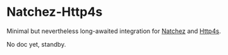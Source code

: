 # Natchez-Http4s

Minimal but nevertheless long-awaited integration for [Natchez](https://github.com/tpolecat/natchez) and [Http4s](https://github.com/http4s/http4s).

No doc yet, standby.

